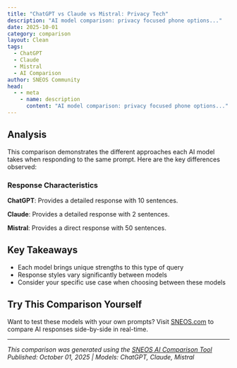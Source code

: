 ```yaml
---
title: "ChatGPT vs Claude vs Mistral: Privacy Tech"
description: "AI model comparison: privacy focused phone options..."
date: 2025-10-01
category: comparison
layout: Clean
tags:
  - ChatGPT
  - Claude
  - Mistral
  - AI Comparison
author: SNEOS Community
head:
  - - meta
    - name: description
      content: "AI model comparison: privacy focused phone options..."
---
```


<ChatComparison
  title="ChatGPT vs Claude vs Mistral: Privacy Tech"
  prompt="privacy focused phone options"
  :responses='{
    "ChatGPT": "If you\u0027re looking for privacy-focused smartphones, there are several options designed to enhance your security, minimize data tracking, and give you more control over your personal information. Here are some notable privacy-focused phone options:\n\n### 1. **Purism Librem 5**\n- **Operating System:** PureOS (based on Linux)\n- **Privacy Features:** \n  - Hardware kill switches for camera, microphone, Wi-Fi, Bluetooth, and cellular modem\n  - Open-source software and firmware\n  - Strong focus on user control and privacy\n- **Target Audience:** Users who prioritize open source and hardware control over convenience\n\n### 2. **Pine64 PinePhone**\n- **Operating System:** Multiple Linux-based OS options (PostmarketOS, Ubuntu Touch, KDE Neon, etc.)\n- **Privacy Features:** \n  - Hardware kill switches for camera, microphone, and wireless\n  - Community-driven development with emphasis on open source\n  - Not yet as polished as mainstream smartphones but very customizable\n- **Target Audience:** Linux enthusiasts and privacy-focused users willing to tinker\n\n### 3. **Fairphone with /e/OS**\n- **Operating System:** /e/OS (a privacy-respecting version of Android without Google services)\n- **Privacy Features:** \n  - De-Googled Android experience\n  - Open source components with focus on privacy\n  - Modular hardware design aiming for sustainability\n- **Target Audience:** Users wanting a balance between privacy and user-friendly Android experience\n\n### 4. **Shiftphone**\n- **Operating System:** ShiftOS (based on Android with privacy modifications)\n- **Privacy Features:** \n  - Focus on fair production practices and privacy\n  - Regular security updates\n  - Options for de-Googled experience\n- **Target Audience:** Privacy-conscious users seeking an ethical and sustainable phone\n\n### 5. **Apple iPhone**\n- **Operating System:** iOS\n- **Privacy Features:**\n  - Strong built-in privacy controls (app tracking transparency, sandboxing, frequent updates)\n  - More restrictive app ecosystem reduces malware risks\n  - Regular security patches\n- **Note:** While not open-source, Apple has a strong privacy stance compared to many Android vendors.\n- **Target Audience:** Users wanting privacy combined with ease of use and a polished ecosystem\n\n### 6. **Google Pixel (with GrapheneOS)**\n- **Operating System:** GrapheneOS (a security and privacy-hardened version of Android)\n- **Privacy Features:** \n  - Focused on hardened security and privacy\n  - Strong app sandboxing and permission controls\n  - No Google Play Services by default, reducing tracking\n- **Target Audience:** Advanced users wanting a hardened secure smartphone with privacy from the ground up\n\n---\n\n### Additional Tips for Privacy-Focused Phones:\n- **Use encrypted messaging apps:** Signal, Threema, or Element\n- **Avoid Google Play Services:** Consider F-Droid or Aurora Store for app sourcing\n- **Encrypt your device:** Most modern smartphones support full-disk encryption\n- **Limit app permissions:** Only grant permissions necessary for the app\u2019s function\n- **Use VPN or Tor for network privacy**\n\nIf you need recommendations tailored for a specific budget or use-case, let me know!",
    "Claude": "Here are the main privacy-focused phone options:\n\n## Custom Android ROMs\n**GrapheneOS** (Pixel phones only)\n- Considered the gold standard for mobile privacy/security\n- Hardened Android with strong exploit protections\n- Google services completely removed (can be sandboxed if needed)\n- Regular security updates\n\n**CalyxOS** (Pixel, some Fairphones)\n- Privacy-focused with better app compatibility\n- Includes microG for some Google services functionality\n- Pre-installed privacy apps like Tor Browser\n\n**LineageOS** (Wide device support)\n- Open-source Android without Google services\n- Large community, many supported devices\n- Varying security depending on device\n\n## Privacy-Focused Manufacturers\n**Fairphone** \n- Modular, repairable design\n- Supports custom ROMs like CalyxOS\n- /e/OS available pre-installed\n\n**Purism Librem 5**\n- Runs pure Linux (not Android)\n- Hardware kill switches for camera/mic/wireless\n- Still developing, limited app ecosystem\n\n## Mainstream Options with Privacy Tweaks\n**iPhone**\n- Strong baseline privacy protections\n- Regular security updates\n- Limited customization but good out-of-box privacy\n\n**Standard Android**\n- Disable Google services where possible\n- Use privacy-focused apps and browsers\n- Less secure than custom ROMs\n\n## Key Considerations\n- Technical expertise required for custom ROMs\n- App compatibility (banking apps, etc.)\n- Update frequency and longevity\n- Hardware security features\n\nWhat\u0027s your technical comfort level and main use cases?",
    "Mistral": "If you\u0027re looking for a privacy-focused phone, there are several options that prioritize security and privacy features. Here are some of the top choices:\n\n### 1. **Purism Librem 5**\n- **Operating System**: PureOS, a Debian-based Linux distribution.\n- **Features**: Hardware kill switches for the camera, microphone, Wi-Fi, and Bluetooth. Focuses on open-source software and hardware.\n- **Privacy**: Strong emphasis on user privacy and control over data.\n\n### 2. **PinePhone**\n- **Operating System**: Various Linux distributions, including Ubuntu Touch, postmarketOS, and Manjaro.\n- **Features**: Open-source hardware and software. Modular design allows for easy repairs and upgrades.\n- **Privacy**: Designed with privacy in mind, with options for hardware kill switches.\n\n### 3. **GrapheneOS**\n- **Operating System**: GrapheneOS, a security-hardened version of Android.\n- **Features**: Enhanced privacy and security features, including a hardened kernel, improved sandboxing, and reduced attack surface.\n- **Privacy**: Strong focus on privacy, with features like Vanadium, a hardened web browser.\n\n### 4. **CalyxOS**\n- **Operating System**: CalyxOS, a privacy-focused version of Android.\n- **Features**: Includes privacy-enhancing features like MicroG, a free and open-source implementation of Google Play Services.\n- **Privacy**: Emphasizes privacy and security, with regular updates and a focus on user control.\n\n### 5. **LineageOS**\n- **Operating System**: LineageOS, a community-driven Android distribution.\n- **Features**: Customizable and open-source, with a focus on privacy and security.\n- **Privacy**: Allows users to control their data and privacy settings more closely than stock Android.\n\n### 6. **Fairphone**\n- **Operating System**: Fairphone OS, a modified version of Android.\n- **Features**: Focuses on sustainability and ethical manufacturing. Offers a privacy-friendly version of Android.\n- **Privacy**: Emphasizes ethical practices and user control over data.\n\n### 7. **Apple iPhone with Privacy Settings**\n- **Operating System**: iOS.\n- **Features**: Strong privacy features built into the operating system, including end-to-end encryption for iMessage and FaceTime.\n- **Privacy**: Apple has a strong focus on user privacy, with features like App Tracking Transparency and on-device processing for many services.\n\n### 8. **BlackBerry KEY2**\n- **Operating System**: Android with BlackBerry security enhancements.\n- **Features**: Physical keyboard, DTEK security app, and enhanced privacy features.\n- **Privacy**: Strong focus on security and privacy, with regular updates and a secure bootloader.\n\n### 9. **SikurPhone**\n- **Operating System**: SikurOS, a security-hardened version of Android.\n- **Features**: Encrypted communications, secure boot, and a focus on enterprise-level security.\n- **Privacy**: Designed for high-security environments, with strong encryption and privacy features.\n\n### 10. **Sony Xperia with /e/OS**\n- **Operating System**: /e/OS, a privacy-focused version of Android.\n- **Features**: Focuses on privacy and de-Googling, with a suite of open-source apps.\n- **Privacy**: Emphasizes user control over data and privacy settings.\n\n### Tips for Enhancing Privacy on Any Phone:\n- **Use a VPN**: Encrypt your internet traffic to protect your data.\n- **Install Privacy Apps**: Use apps like Signal for encrypted messaging and DuckDuckGo for private browsing.\n- **Regular Updates**: Keep your operating system and apps up to date to protect against vulnerabilities.\n- **Limit App Permissions**: Be cautious about the permissions you grant to apps.\n- **Avoid Google Services**: Consider using alternatives to Google services, such as ProtonMail for email and Nextcloud for cloud storage.\n\nChoosing a privacy-focused phone is a great step towards protecting your data, but it\u0027s also important to adopt good privacy practices in your daily use."
  }'
  published-date="15:52"
/>

## Analysis

This comparison demonstrates the different approaches each AI model takes when responding to the same prompt. Here are the key differences observed:

### Response Characteristics

**ChatGPT**: Provides a detailed response with 10 sentences. 

**Claude**: Provides a detailed response with 2 sentences. 

**Mistral**: Provides a direct response with 50 sentences. 

## Key Takeaways

- Each model brings unique strengths to this type of query
- Response styles vary significantly between models
- Consider your specific use case when choosing between these models

## Try This Comparison Yourself

Want to test these models with your own prompts? Visit [SNEOS.com](https://sneos.com) to compare AI responses side-by-side in real-time.

---

*This comparison was generated using the [SNEOS AI Comparison Tool](https://sneos.com)*
*Published: October 01, 2025 | Models: ChatGPT, Claude, Mistral*
